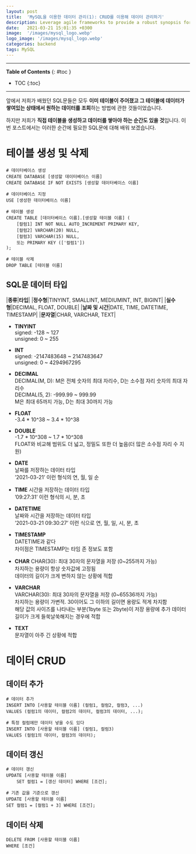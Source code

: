 ```yaml
---
layout: post
title:  'MySQL을 이용한 데이터 관리(1): CRUD를 이용해 데이터 관리하기'
description: Leverage agile frameworks to provide a robust synopsis for high level overviews. Iterative a...
date:   2021-03-21 15:01:35 +0300
image:  '/images/mysql_logo.webp'
logo_image: '/images/mysql_logo.webp'
categories: backend
tags: MySQL
---
```


---
**Table of Contents**
{: #toc }
*  TOC
{:toc}

---  

앞에서 저희가 배웠던 SQL문들은 모두 **이미 테이블이 주어졌고 그 테이블에 데이터가 쌓여있는 상태에서 원하는 데이터를 조회**하는 방법에 관한 것들이었습니다.  

하지만 저희가 **직접 테이블을 생성하고 데이터를 쌓아야 하는 순간도 있을 것**입니다. 이번 포스트에서는 이러한 순간에 필요한 SQL문에 대해 배워 보겠습니다.  

# 테이블 생성 및 삭제

```
# 데이터베이스 생성
CREATE DATABASE [생성할 데이터베이스 이름]
CREATE DATABASE IF NOT EXISTS [생성할 데이터베이스 이름]

# 데이터베이스 지정
USE [생성한 데이터베이스 이름]
```

```
# 테이블 생성
CREATE TABLE [데이터베이스 이름].[생성할 테이블 이름] (
    [컬럼1] INT NOT NULL AUTO_INCREMENT PRIMARY KEY,
    [컬럼2] VARCHAR(20) NULL,
    [컬럼3] VARCHAR(15) NULL,
    또는 PRIMARY KEY (['컬럼1'])
);

# 테이블 삭제
DROP TABLE [테이블 이름]
```

## SQL문 데이터 타입  

|**종류**|**타입**|
|**정수형**|TINYINT, SMALLINT, MEDIUMINT, INT, BIGINT|
|**실수형**|DECIMAL, FLOAT, DOUBLE|
|**날짜 및 시간**|DATE, TIME, DATETIME, TIMESTAMP|
|**문자열**|CHAR, VARCHAR, TEXT|

- **TINYINT**  
signed: -128 ~ 127  
unsigned: 0 ~ 255   

- **INT**  
signed: -2147483648 ~ 2147483647  
unsigned: 0 ~ 4294967295  

- **DECIMAL**  
DECIMAL(M, D): M은 전체 숫자의 최대 자리수, D는 소수점 자리 숫자의 최대 자리수  
DECIMAL(5, 2): -999.99 ~ 999.99  
M은 최대 65까지 가능, D는 최대 30까지 가능  

- **FLOAT**  
-3.4 * 10^38 ~ 3.4 * 10^38  

- **DOUBLE**  
-1.7 * 10^308 ~ 1.7 * 10^308  
FLOAT와 비교해 범위도 더 넓고, 정밀도 또한 더 높음(더 많은 소수점 자리 수 지원)  

- **DATE**  
날짜를 저장하는 데이터 타입  
’2021-03-21’ 이런 형식의 연, 월, 일 순  

- **TIME**
시간을 저장하는 데이터 타입  
’09:27:31’ 이런 형식의 시, 분, 초  

- **DATETIME**  
날짜와 시간을 저장하는 데이터 타입  
’2021-03-21 09:30:27’ 이런 식으로 연, 월, 일, 시, 분, 초  

- **TIMESTAMP**  
DATETIME과 같다  
차이점은 TIMESTAMP는 타임 존 정보도 포함  

- **CHAR**
CHAR(30): 최대 30자의 문자열을 저장 (0~255까지 가능)  
차지하는 용량이 항상 숫자값에 고정됨  
데이터의 길이가 크게 변하지 않는 상황에 적합

- **VARCHAR**  
VARCHAR(30): 최대 30자의 문자열을 저장 (0~65536까지 가능)  
차지하는 용량이 가변적. 30이어도 그 이하의 길이면 용량도 적게 차지함  
해당 값의 사이즈를 나타내는 부분(1byte 또는 2byte)이 저장 용량에 추가
데이터 길이가 크게 들쑥날쑥해지는 경우에 적합  

- **TEXT**  
문자열이 아주 긴 상황에 적합  

# 데이터 CRUD 

## 데이터 추가
```
# 데이터 추가
INSERT INTO [사용할 테이블 이름] (컬럼1, 컬럼2, 컬럼3, ...)
VALUES (컬럼1의 데이터, 컬럼2의 데이터, 컬럼3의 데이터, ...);

# 특정 컬럼에만 데이터 넣을 수도 있다
INSERT INTO [사용할 테이블 이름] (컬럼1, 컬럼3)
VALUES (컬럼1의 데이터, 컬럼3의 데이터);
```

## 데이터 갱신
```
# 데이터 갱신
UPDATE [사용할 테이블 이름]
    SET 컬럼1 = [갱신 데이터] WHERE [조건]; 

# 기존 값을 기준으로 갱신
UPDATE [사용할 테이블 이름]
SET 컬럼1 = [컬럼1 + 3] WHERE [조건]; 
```

## 데이터 삭제

```
DELETE FROM [사용할 테이블 이름]
WHERE [조건]
```


